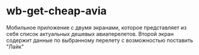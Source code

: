 # wb-get-cheap-avia

Мобильное приложение с двумя экранами, которое представляет из себя список актуальных дешевых авиаперелетов. Второй экран содержит данные по выбранному перелету с возможностью поставить "Лайк"


